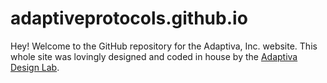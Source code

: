 # adaptiveprotocols.github.io
Hey! Welcome to the GitHub repository for the Adaptiva, Inc. website. This whole site was lovingly designed and coded in house by the [Adaptiva Design Lab](http://design.adaptiva.com).
